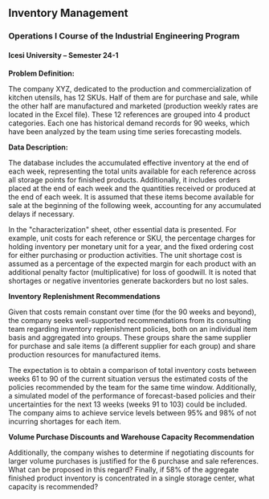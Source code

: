 ## Inventory Management
### Operations I Course of the Industrial Engineering Program
#### Icesi University – Semester 24-1

**Problem Definition:**

The company XYZ, dedicated to the production and commercialization of kitchen utensils, has 12 SKUs. Half of them are for purchase and sale, while the other half are manufactured and marketed (production weekly rates are located in the Excel file). These 12 references are grouped into 4 product categories. Each one has historical demand records for 90 weeks, which have been analyzed by the team using time series forecasting models.

**Data Description:**

The database includes the accumulated effective inventory at the end of each week, representing the total units available for each reference across all storage points for finished products. Additionally, it includes orders placed at the end of each week and the quantities received or produced at the end of each week. It is assumed that these items become available for sale at the beginning of the following week, accounting for any accumulated delays if necessary.

In the "characterization" sheet, other essential data is presented. For example, unit costs for each reference or SKU, the percentage charges for holding inventory per monetary unit for a year, and the fixed ordering cost for either purchasing or production activities. The unit shortage cost is assumed as a percentage of the expected margin for each product with an additional penalty factor (multiplicative) for loss of goodwill. It is noted that shortages or negative inventories generate backorders but no lost sales.

**Inventory Replenishment Recommendations**

Given that costs remain constant over time (for the 90 weeks and beyond), the company seeks well-supported recommendations from its consulting team regarding inventory replenishment policies, both on an individual item basis and aggregated into groups. These groups share the same supplier for purchase and sale items (a different supplier for each group) and share production resources for manufactured items.

The expectation is to obtain a comparison of total inventory costs between weeks 61 to 90 of the current situation versus the estimated costs of the policies recommended by the team for the same time window. Additionally, a simulated model of the performance of forecast-based policies and their uncertainties for the next 13 weeks (weeks 91 to 103) could be included. The company aims to achieve service levels between 95% and 98% of not incurring shortages for each item.

**Volume Purchase Discounts and Warehouse Capacity Recommendation**

Additionally, the company wishes to determine if negotiating discounts for larger volume purchases is justified for the 6 purchase and sale references. What can be proposed in this regard? Finally, if 58% of the aggregate finished product inventory is concentrated in a single storage center, what capacity is recommended?
